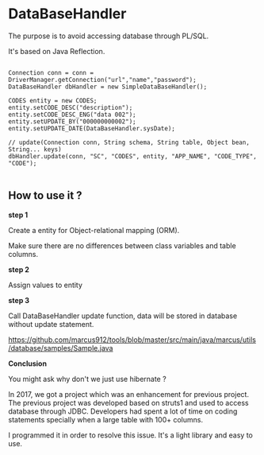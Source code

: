 # DataBaseHandler
The purpose is to avoid accessing database through PL/SQL.

It's based on Java Reflection.

<pre>
<code>
Connection conn = conn = DriverManager.getConnection("url","name","password");
DataBaseHandler dbHandler = new SimpleDataBaseHandler();

CODES entity = new CODES;
entity.setCODE_DESC("description");
entity.setCODE_DESC_ENG("data 002");
entity.setUPDATE_BY("000000000002");
entity.setUPDATE_DATE(DataBaseHandler.sysDate);

// update(Connection conn, String schema, String table, Object bean, String... keys)
dbHandler.update(conn, "SC", "CODES", entity, "APP_NAME", "CODE_TYPE", "CODE");
</code>
</pre>

## **How to use it ?**

<b>step 1 </b>

Create a entity for Object-relational mapping (ORM).

Make sure there are no differences between class variables and table columns.

<b>step 2 </b>

Assign values to entity

<b>step 3 </b> <br/>

Call DataBaseHandler update function, data will be stored in database without update statement.

https://github.com/marcus912/tools/blob/master/src/main/java/marcus/utils/database/samples/Sample.java

<b>Conclusion </b>

You might ask why don't we just use hibernate ?

In 2017, we got a project which was an enhancement for previous project. The previous project was developed based on struts1 and used to access database through JDBC. Developers had spent a lot of time on coding statements specially when a large table with 100+ columns.

I programmed it in order to resolve this issue. It's a light library and easy to use.
